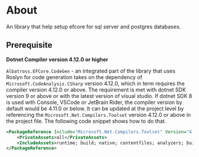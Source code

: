 # About
An library that help setup efcore for sql server and postgres databases.

## Prerequisite
**Dotnet Compiler version 4.12.0 or higher**

`Albatross.EFCore.CodeGen` - an integrated part of the library that uses Roslyn for code generation takes on 
the dependency of `Microsoft.CodeAnalysis.CSharp` version 4.12.0, which in term requires the compiler version 4.12.0 or above.  The requirement is met with dotnet SDK version 9 or above or with the latest version of visual studio.  If dotnet SDK 8 is used with Console, VSCode or JetBrain Rider, the compiler version by default would be 4.11.0 or below.  It can be updated at the project level by referencing the `Microsoft.Net.Compilers.Toolset` version 4.12.0 or above in the project file.  The following code snippet shows how to do that.
```xml
<PackageReference Include="Microsoft.Net.Compilers.Toolset" Version="4.12.0">
	<PrivateAssets>all</PrivateAssets>
	<IncludeAssets>runtime; build; native; contentfiles; analyzers; buildtransitive</IncludeAssets>
</PackageReference>
```